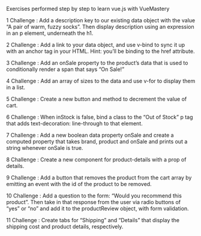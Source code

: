 Exercises performed step by step to learn vue.js with VueMastery

1 Challenge : Add a description key to our existing data object with the value “A pair of warm, fuzzy socks”. Then display description using an expression in an p element, underneath the h1.

2 Challenge : Add a link to your data object, and use v-bind to sync it up with an anchor tag in your HTML. Hint: you’ll be binding to the href attribute.

3 Challenge : Add an onSale property to the product’s data that is used to conditionally render a span that says “On Sale!”

4 Challenge : Add an array of sizes to the data and use v-for to display them in a list.

5 Challenge : Create a new button and method to decrement the value of cart.

6 Challenge : When inStock is false, bind a class to the “Out of Stock” p tag that adds text-decoration: line-through to that element.

7 Challenge : Add a new boolean data property onSale and create a computed property that takes brand, product and onSale and prints out a string whenever onSale is true.

8 Challenge : Create a new component for product-details with a prop of details.

9 Challenge : Add a button that removes the product from the cart array by emitting an event with the id of the product to be removed.

10 Challenge : Add a question to the form: “Would you recommend this product”. Then take in that response from the user via radio buttons of “yes” or “no” and add it to the productReview object, with form validation.

11 Challenge : Create tabs for “Shipping” and “Details” that display the shipping cost and product details, respectively.

